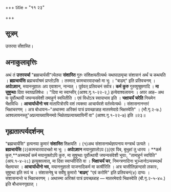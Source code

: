 +++
title = "११ २३"

+++
## सूत्रम्
उत्तरया सँशास्ति।

## अनाकुलावृत्तिः
अथं तं **उत्तरयर्चा** "ब्रह्मचार्यसी"त्येतया **संशास्ति** गुरुः संशिक्षयतीत्यर्थः यथापाठामृचा संशासनं अर्थं च कथयति ।
**ब्रह्मचार्यसि** ब्रह्मचर्याश्रमं प्राप्तोऽसि ।
तस्मात् कामचारवादभक्षो मा भूः ।
"बाढम्" इति प्रतिवचनम् ।
**अपोऽशान,** मयाननुज्ञातः
अप एवाशान, नान्यत् ।
पूर्ववत् प्रतिवचनं सर्वत्र। **कर्म कुरु** गुरुशुश्रूषणादि ।
**मा सुषुप्थाः** दिवा स्वापप्रतिषेधः ।
"दिवा मा स्वाप्सीर् (आश्व.गृ.१-२२-२,) इत्येवाश्वलायनः ।
अपर आह– अथ यः पूर्वोत्थायी जघन्यसंवेशी तमाहुर्न स्वपितीति ।
एवं विधोऽत्र स्वापाभाव इति ।
**भक्षाचर्यं चरेति** नियमेन भैक्षविधिः ।
**आचार्याधीनो भव** मातापित्रोरपि वशं त्यक्त्वा आचार्यवशे वर्तस्वेत्यर्थः ।
संशासनानन्तरं भिक्षाचरणम् ।
अत्र बोधायनः–"अथास्मा अरिक्तं पात्रं प्रयच्छान्नाह मातरमेवाग्रे भिक्षस्वेति" ।
(भौ.गृ.२-७.)
आश्वलायनस्तु"अप्रत्याख्यायिनमग्रे भिक्षेताप्रत्याख्यायिनीं वा" (आश्व.गृ.१-२२-७) इति ॥२३॥

## गृह्यतात्पर्यदर्शनम्
"ब्रह्मचार्यसि" इत्यनया कुमारं **संशास्ति** शिक्षयति ।
(१)अथ संशासनार्थज्ञापनाय मन्त्रार्थ उत्यते ।
**ब्रह्मचार्यसि** (२)कामचारवादभक्षो मा भूः ।
**अपोऽशान** मयानुज्ञातोऽप (३)एव पिब, बुभुक्षां तु धारय ।
**कर्म कुरु,**अस्मदर्थं कर्म मयानुक्तोऽपि कुरु, मा सुषुप्थाः पूर्वोत्थायी जघन्यसंवेशी भूयाः, "तामाहुर्न स्वपिति" (आप.१-४-२८) इत्युक्तत्वात्, मा दिवा स्वाप्सीरिति वा ।
**भिक्षाचर्यं चर**, निमन्त्रणादिना भुञ्जानोऽप्यस्मदर्थं भैक्षमाचर ।
**आचार्याधीनो भव,** मयाननुज्ञातो याजनादिकर्म मा कार्षीरिति ।
अत्र चासीतिछान्दसो लकारः, सुषुप्था इति रूपं च ।
संशासनेषु च सर्वेषु कुमारो **'बाढम्'** "एवं करोमि" इति प्रतिवचनं(४) दाप्यः ।
संशासनान्ते च भिक्षाचरणम् ।
अथास्मा अरिक्तं पात्रं प्रयच्छन्नाह — मातरमेवाग्रे भिक्षस्वेति (बौ.गृ.२-५-४०.) इति बौधायनगृह्यात् ।
